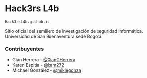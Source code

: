 # Hack3rs L4b
``Hack3rsL4b.github.io``

Sitio oficial del semillero de investigación de seguridad informática. Universidad de San Buenaventura sede Bogotá.

### Contribuyentes
* Gian Herrera - [@GianCHerrera](https://github.com/GianCHerrera)
* Karen Espitia - [@kam272](https://github.com/kam272)
* Michael González - [@miklegonza](https://github.com/miklegonza)